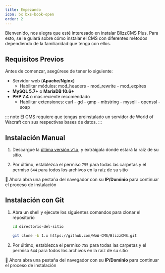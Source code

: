 ```yaml
---
title: Empezando
icon: bx bxs-book-open
order: 2
---
```


Bienvenido, nos alegra que esté interesado en instalar BlizzCMS Plus. Para esto, se le guiará sobre cómo instalar el CMS con diferentes métodos dependiendo de la familiaridad que tenga con ellos.

## Requisitos Previos

Antes de comenzar, asegúrese de tener lo siguiente:

- Servidor web (**Apache**/**Nginx**)
    - Habilitar módulos: mod_headers - mod_rewrite - mod_expires
- **MySQL 5.7+** o **MariaDB 10.6+**
- **PHP 7.4** o más reciente recomendado
    - Habilitar extensiones: curl - gd - gmp - mbstring - mysqli - openssl - soap

::: note
El CMS requiere que tengas preinstalado un servidor de World of Wacraft con sus respectivas bases de datos.
:::

## Instalación Manual

1. Descargue la [última versión v1.x](https://github.com/WoW-CMS/BlizzCMS/releases), y extráigala donde estará la raíz de su sitio.

2. Por último, establezca el permiso `755` para todas las carpetas y el permiso `644` para todos los archivos en la raíz de su sitio

:tada: Ahora abra una pestaña del navegador con su **IP/Dominio** para continuar el proceso de instalación

## Instalación con Git

1. Abra un shell y ejecute los siguientes comandos para clonar el repositorio

    ```bash
    cd directorio-del-sitio

    git clone -b 1.x https://github.com/WoW-CMS/BlizzCMS.git
    ```

2. Por último, establezca el permiso `755` para todas las carpetas y el permiso `644` para todos los archivos en la raíz de su sitio

:tada: Ahora abra una pestaña del navegador con su **IP/Dominio** para continuar el proceso de instalación
